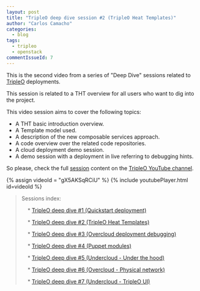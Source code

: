 ```yaml
---
layout: post
title: "TripleO deep dive session #2 (TripleO Heat Templates)"
author: "Carlos Camacho"
categories:
  - blog
tags:
  - tripleo
  - openstack
commentIssueId: 7
---
```


This is the second video from a series of "Deep Dive" sessions
related to [TripleO](http://www.tripleo.org/) deployments.

This session is related to a THT overview
for all users who want to dig into the 
project.

This video session aims to cover the following topics:

* A THT basic introduction overview.
* A Template model used.
* A description of the new composable services approach.
* A code overview over the related code repositories.
* A cloud deployment demo session.
* A demo session with a deployment in live referring to debugging hints.

So please, check the full [session](https://www.youtube.com/watch?v=gX5AKSqRCiU)
content on the [TripleO YouTube channel](https://www.youtube.com/channel/UCNGDxZGwUELpgaBoLvABsTA/).

{% assign videoId = "gX5AKSqRCiU" %}
{% include youtubePlayer.html id=videoId %}

> Sessions index:
>
> &nbsp;&nbsp;&nbsp; * [TripleO deep dive #1 (Quickstart deployment)](http://www.anstack.com/blog/2016/07/11/tripleo-deep-dive-session-1.html)
>
> &nbsp;&nbsp;&nbsp; * [TripleO deep dive #2 (TripleO Heat Templates)](http://www.anstack.com/blog/2016/07/18/tripleo-deep-dive-session-2.html)
>
> &nbsp;&nbsp;&nbsp; * [TripleO deep dive #3 (Overcloud deployment debugging)](http://www.anstack.com/blog/2016/07/22/tripleo-deep-dive-session-3.html)
>
> &nbsp;&nbsp;&nbsp; * [TripleO deep dive #4 (Puppet modules)](http://www.anstack.com/blog/2016/08/01/tripleo-deep-dive-session-4.html)
>
> &nbsp;&nbsp;&nbsp; * [TripleO deep dive #5 (Undercloud - Under the hood)](http://www.anstack.com/blog/2016/08/05/tripleo-deep-dive-session-5.html)
>
> &nbsp;&nbsp;&nbsp; * [TripleO deep dive #6 (Overcloud - Physical network)](http://www.anstack.com/blog/2016/08/15/tripleo-deep-dive-session-6.html)
>
> &nbsp;&nbsp;&nbsp; * [TripleO deep dive #7 (Undercloud - TripleO UI)](http://www.anstack.com/blog/2017/01/16/tripleo-deep-dive-session-7.html)

